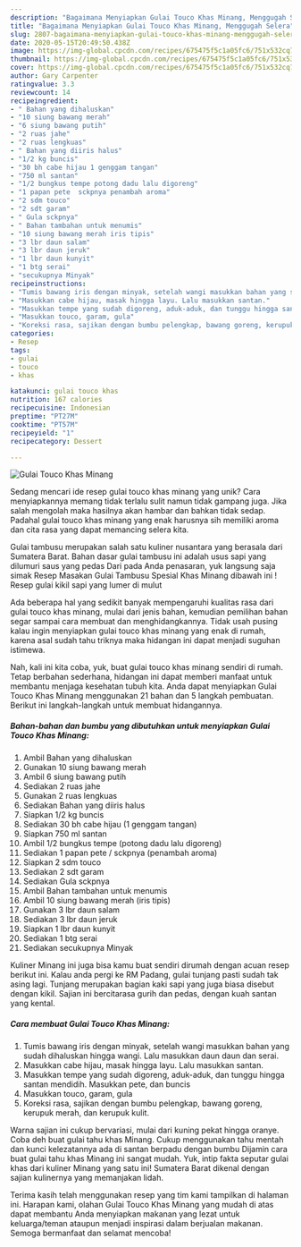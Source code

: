 ```yaml
---
description: "Bagaimana Menyiapkan Gulai Touco Khas Minang, Menggugah Selera"
title: "Bagaimana Menyiapkan Gulai Touco Khas Minang, Menggugah Selera"
slug: 2807-bagaimana-menyiapkan-gulai-touco-khas-minang-menggugah-selera
date: 2020-05-15T20:49:50.438Z
image: https://img-global.cpcdn.com/recipes/675475f5c1a05fc6/751x532cq70/gulai-touco-khas-minang-foto-resep-utama.jpg
thumbnail: https://img-global.cpcdn.com/recipes/675475f5c1a05fc6/751x532cq70/gulai-touco-khas-minang-foto-resep-utama.jpg
cover: https://img-global.cpcdn.com/recipes/675475f5c1a05fc6/751x532cq70/gulai-touco-khas-minang-foto-resep-utama.jpg
author: Gary Carpenter
ratingvalue: 3.3
reviewcount: 14
recipeingredient:
- " Bahan yang dihaluskan"
- "10 siung bawang merah"
- "6 siung bawang putih"
- "2 ruas jahe"
- "2 ruas lengkuas"
- " Bahan yang diiris halus"
- "1/2 kg buncis"
- "30 bh cabe hijau 1 genggam tangan"
- "750 ml santan"
- "1/2 bungkus tempe potong dadu lalu digoreng"
- "1 papan pete  sckpnya penambah aroma"
- "2 sdm touco"
- "2 sdt garam"
- " Gula sckpnya"
- " Bahan tambahan untuk menumis"
- "10 siung bawang merah iris tipis"
- "3 lbr daun salam"
- "3 lbr daun jeruk"
- "1 lbr daun kunyit"
- "1 btg serai"
- "secukupnya Minyak"
recipeinstructions:
- "Tumis bawang iris dengan minyak, setelah wangi masukkan bahan yang sudah dihaluskan hingga wangi. Lalu masukkan daun daun dan serai."
- "Masukkan cabe hijau, masak hingga layu. Lalu masukkan santan."
- "Masukkan tempe yang sudah digoreng, aduk-aduk, dan tunggu hingga santan mendidih. Masukkan pete, dan buncis"
- "Masukkan touco, garam, gula"
- "Koreksi rasa, sajikan dengan bumbu pelengkap, bawang goreng, kerupuk merah, dan kerupuk kulit."
categories:
- Resep
tags:
- gulai
- touco
- khas

katakunci: gulai touco khas 
nutrition: 167 calories
recipecuisine: Indonesian
preptime: "PT27M"
cooktime: "PT57M"
recipeyield: "1"
recipecategory: Dessert

---
```



![Gulai Touco Khas Minang](https://img-global.cpcdn.com/recipes/675475f5c1a05fc6/751x532cq70/gulai-touco-khas-minang-foto-resep-utama.jpg)

Sedang mencari ide resep gulai touco khas minang yang unik? Cara menyiapkannya memang tidak terlalu sulit namun tidak gampang juga. Jika salah mengolah maka hasilnya akan hambar dan bahkan tidak sedap. Padahal gulai touco khas minang yang enak harusnya sih memiliki aroma dan cita rasa yang dapat memancing selera kita.

Gulai tambusu merupakan salah satu kuliner nusantara yang berasala dari Sumatera Barat. Bahan dasar gulai tambusu ini adalah usus sapi yang dilumuri saus yang pedas Dari pada Anda penasaran, yuk langsung saja simak Resep Masakan Gulai Tambusu Spesial Khas Minang dibawah ini ! Resep gulai kikil sapi yang lumer di mulut

Ada beberapa hal yang sedikit banyak mempengaruhi kualitas rasa dari gulai touco khas minang, mulai dari jenis bahan, kemudian pemilihan bahan segar sampai cara membuat dan menghidangkannya. Tidak usah pusing kalau ingin menyiapkan gulai touco khas minang yang enak di rumah, karena asal sudah tahu triknya maka hidangan ini dapat menjadi suguhan istimewa.


Nah, kali ini kita coba, yuk, buat gulai touco khas minang sendiri di rumah. Tetap berbahan sederhana, hidangan ini dapat memberi manfaat untuk membantu menjaga kesehatan tubuh kita. Anda dapat menyiapkan Gulai Touco Khas Minang menggunakan 21 bahan dan 5 langkah pembuatan. Berikut ini langkah-langkah untuk membuat hidangannya.

<!--inarticleads1-->

##### Bahan-bahan dan bumbu yang dibutuhkan untuk menyiapkan Gulai Touco Khas Minang:

1. Ambil  Bahan yang dihaluskan
1. Gunakan 10 siung bawang merah
1. Ambil 6 siung bawang putih
1. Sediakan 2 ruas jahe
1. Gunakan 2 ruas lengkuas
1. Sediakan  Bahan yang diiris halus
1. Siapkan 1/2 kg buncis
1. Sediakan 30 bh cabe hijau (1 genggam tangan)
1. Siapkan 750 ml santan
1. Ambil 1/2 bungkus tempe (potong dadu lalu digoreng)
1. Sediakan 1 papan pete / sckpnya (penambah aroma)
1. Siapkan 2 sdm touco
1. Sediakan 2 sdt garam
1. Sediakan  Gula sckpnya
1. Ambil  Bahan tambahan untuk menumis
1. Ambil 10 siung bawang merah (iris tipis)
1. Gunakan 3 lbr daun salam
1. Sediakan 3 lbr daun jeruk
1. Siapkan 1 lbr daun kunyit
1. Sediakan 1 btg serai
1. Sediakan secukupnya Minyak


Kuliner Minang ini juga bisa kamu buat sendiri dirumah dengan acuan resep berikut ini. Kalau anda pergi ke RM Padang, gulai tunjang pasti sudah tak asing lagi. Tunjang merupakan bagian kaki sapi yang juga biasa disebut dengan kikil. Sajian ini bercitarasa gurih dan pedas, dengan kuah santan yang kental. 

<!--inarticleads2-->

##### Cara membuat Gulai Touco Khas Minang:

1. Tumis bawang iris dengan minyak, setelah wangi masukkan bahan yang sudah dihaluskan hingga wangi. Lalu masukkan daun daun dan serai.
1. Masukkan cabe hijau, masak hingga layu. Lalu masukkan santan.
1. Masukkan tempe yang sudah digoreng, aduk-aduk, dan tunggu hingga santan mendidih. Masukkan pete, dan buncis
1. Masukkan touco, garam, gula
1. Koreksi rasa, sajikan dengan bumbu pelengkap, bawang goreng, kerupuk merah, dan kerupuk kulit.


Warna sajian ini cukup bervariasi, mulai dari kuning pekat hingga oranye. Coba deh buat gulai tahu khas Minang. Cukup menggunakan tahu mentah dan kunci kelezatannya ada di santan berpadu dengan bumbu Dijamin cara buat gulai tahu khas Minang ini sangat mudah. Yuk, intip fakta seputar gulai khas dari kuliner Minang yang satu ini! Sumatera Barat dikenal dengan sajian kulinernya yang memanjakan lidah. 

Terima kasih telah menggunakan resep yang tim kami tampilkan di halaman ini. Harapan kami, olahan Gulai Touco Khas Minang yang mudah di atas dapat membantu Anda menyiapkan makanan yang lezat untuk keluarga/teman ataupun menjadi inspirasi dalam berjualan makanan. Semoga bermanfaat dan selamat mencoba!
